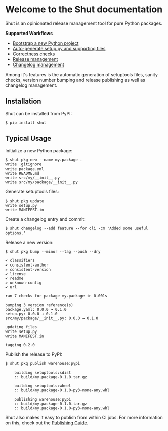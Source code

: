 # Welcome to the Shut documentation

Shut is an opinionated release management tool for pure Python packages.

__Supported Workflows__

* [Bootstrap a new Python project](workflows/new-project)
* [Auto-generate setup.py and supporting files](workflows/generate-files)
* [Correctness checks](workflows/correctness-checks)
* [Release management](workflows/release-management)
* [Changelog management](workflows/changelog.md)

Among it's features is the automatic generation of setuptools files, sanity checks, version number
bumping and release publishing as well as changelog management.

## Installation

Shut can be installed from PyPI:

    $ pip install shut

## Typical Usage

Initialize a new Python package:

    $ shut pkg new --name my.package .
    write .gitignore
    write package.yml
    write README.md
    write src/my/__init__.py
    write src/my/package/__init__.py

Generate setuptools files:

    $ shut pkg update
    write setup.py
    write MANIFEST.in

Create a changelog entry and commit:

    $ shut changelog --add feature --for cli -cm 'Added some useful options.'

Release a new version:

    $ shut pkg bump --minor --tag --push --dry

    ✔️ classifiers
    ✔️ consistent-author
    ✔️ consistent-version
    ✔️ license
    ✔️ readme
    ✔️ unknown-config
    ✔️ url

    ran 7 checks for package my.package in 0.001s

    bumping 3 version reference(s)
    package.yaml: 0.0.0 → 0.1.0
    setup.py: 0.0.0 → 0.1.0
    src/my/package/__init__.py: 0.0.0 → 0.1.0

    updating files
    write setup.py
    write MANIFEST.in

    tagging 0.2.0

Publish the release to PyPI:

    $ shut pkg publish warehouse:pypi

        building setuptools:sdist
        :: build/my.package-0.1.0.tar.gz

        building setuptools:wheel
        :: build/my.package-0.1.0-py3-none-any.whl

        publishing warehouse:pypi
        :: build/my.package-0.1.0.tar.gz
        :: build/my.package-0.1.0-py3-none-any.whl

Shut also makes it easy to publish from within CI jobs. For more information on this,
check out the [Publishing Guide][0].

  [0]: publishing-guide.md
